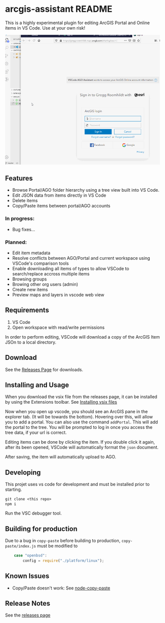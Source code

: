 # arcgis-assistant README

This is a highly experimental plugin for editing ArcGIS Portal and Online items in VS Code. Use at your own risk!

![img](./docs/img/ago-assistant.gif)

## Features

 - Browse Portal/AGO folder hierarchy using a tree view built into VS Code.
 - Edit JSON data from items directly in VS Code
 - Delete items
 - Copy/Paste items between portal/AGO accounts

### In progress:

- Bug fixes...

### Planned:

 - Edit item metadata
 - Resolve conflicts between AGO/Portal and current workspace using VSCode's comparison tools
 - Enable downloading all items of types to allow VSCode to search/replace accross multiple items
 - Browsing groups
 - Browing other org users (admin)
 - Create new items 
 - Preview maps and layers in vscode web view

## Requirements

1. VS Code
2. Open workspace with read/write permissions

In order to perform editing, VSCode will download a copy of the ArcGIS Item JSOn to a local directory.

## Download

See the [Releases Page](https://github.com/roemhildtg/vscode-arcgis-assistant/releases) for downloads.

## Installing and Usage

When you download the vsix file from the releases page, it can be installed by using the Extensions toolbar. See [Installing vsix files](https://code.visualstudio.com/docs/editor/extension-gallery#_install-from-a-vsix)

Now when you open up vscode, you should see an ArcGIS pane in the explorer tab. (It will be towards the bottom). Hovering over this, will allow you to add a portal. You can also use the command `addPortal`. This will
add the portal to the tree. You will be prompted to log in once you access the tree data, if your url is correct.

Editing items can be done by clicking the item. If you double click it again, after its been opened, VSCode will automatically format the `json` document.

After saving, the item will automatically upload to AGO. 

## Developing

This projet uses vs code for development and must be installed prior to starting. 

```
git clone <this repo>
npm i

```

Run the VSC debugger tool.

## Building for production

Due to a bug in `copy-paste` before building to production, `copy-paste/index.js` must be modified to

```javascript
	case "openbsd":
        config = require("./platform/linux");
```

## Known Issues
 - Copy/Paste doesn't work: See [node-copy-paste](https://www.npmjs.com/package/copy-paste)

## Release Notes

See the [releases page](https://github.com/roemhildtg/vscode-arcgis-assistant/releases)

